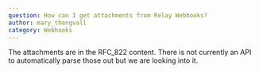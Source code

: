 ```yaml
---
question: How can I get attachments from Relay Webhooks?
author: mary_thengvall
category: Webhooks
---
```

The attachments are in the RFC_822 content. There is not currently an API to automatically parse those out but we are looking into it.
